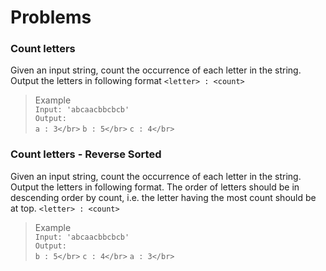 # Problems

### Count letters
Given an input string, count the occurrence of each letter in the string. Output the letters in following format
`<letter> : <count>`
> Example</br>
`Input: 'abcaacbbcbcb'`</br>
`Output:`</br>
`a : 3</br>`
`b : 5</br>`
`c : 4</br>`

### Count letters - Reverse Sorted
Given an input string, count the occurrence of each letter in the string. Output the letters in following format. The order of letters should be in descending order by count, i.e. the letter having the most count should be at top.
`<letter> : <count>`
> Example</br>
`Input: 'abcaacbbcbcb'`</br>
`Output:`</br>
`b : 5</br>`
`c : 4</br>`
`a : 3</br>`
